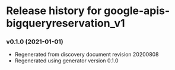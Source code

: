 # Release history for google-apis-bigqueryreservation_v1

### v0.1.0 (2021-01-01)

* Regenerated from discovery document revision 20200808
* Regenerated using generator version 0.1.0

